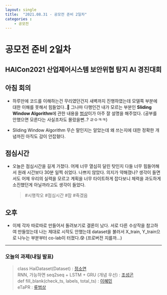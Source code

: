 ```yaml
---
layout: single
title:  "2021.08.31 - 공모전 준비 2일차"
categories : 
    - 공모전
---
```


# 공모전 준비 2일차

## HAICon2021 산업제어시스템 보안위협 탐지 AI 경진대회

## 아침 회의

- 하루만에 코드를 이해하는건 무리였던건지 새벽까지 진행하였는데 모델쪽 부분에 대한 이해를 못해서 힘들었다..🤣 그나마 다행인건 내가 모르는 부분인 **Sliding Window Algorithm**에 관한 내용을 [범상](https://github.com/tkasod2)이가 아주 잘 설명을 해주었다. (공부를 안했으면 모른다는 사실조차도 몰랐을뻔..? ㄹㅇㅋㅋ)

- Sliding Window Algorithm 무슨 말인지는 알았는데 왜 쓰는지에 대한 정확한 개념까진 아직도 감이 안잡혔다.

## 점심시간

- 오늘은 점심시간을 길게 가졌다. 어제 너무 열심히 달린 탓인지 다들 너무 힘들어해서 원래 시간보다 30분 일찍 쉬었다. 나쁘지 않았다. 의지가 약해졌나? 생각이 들면서도 어제 우리의 실력을 모르고 계획을 너무 타이트하게 잡다보니 체력을 과도하게 소진했던게 아닐까라고도 생각이 들었다.
    > #시행착오 #점심시간 #잠 #죽겠음

## 오후

- 이제 각자 따로따로 만들어서 돌려보기로 결론이 났다. 서로 다른 수상작을 참고하여 만들었는데 나는 제대로 시작도 안했는데 dataset을 불러서 X_train, Y_train으로 나누는 부분부터 co-lab이 터졌다.😰 (프로버전 지를까...)

---

### 오늘의 과제(내일 발표)

> class HaiDataset(Dataset) : [정소연](https://github.com/blackpearl-09)  
> RNN, 가능하면 seq2seq + LSTM + GRU (개념 우선) : [조성곤](https://github.com/jmsmg)  
> def fill_blank(check_ts, labels, total_ts) : [이혜민](https://github.com/8maccaron8)  
> eTaPR : [류범상](https://github.com/tkasod2) 
